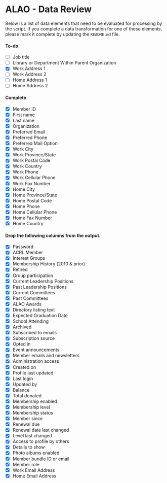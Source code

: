 ALAO - Data Review
==================

Below is a list of data elements that need to be evaluated for processing by the script. If you complete a data transformation for one of these elements, please mark it complete by updating the `README.md` file.

#### To-do
- [ ] Job title
- [ ] Library or Department Within Parent Organization
- [x] Work Address 1
- [ ] Work Address 2
- [ ] Home Address 1
- [ ] Home Address 2

#### Complete
- [x] Member ID
- [x] First name
- [x] Last name
- [x] Organization
- [x] Preferred Email
- [x] Preferred Phone
- [x] Preferred Mail Option
- [x] Work City
- [x] Work Province/State
- [x] Work Postal Code
- [x] Work Country
- [x] Work Phone
- [x] Work Cellular Phone
- [x] Work Fax Number
- [x] Home City
- [x] Home Province/State
- [x] Home Postal Code
- [x] Home Phone
- [x] Home Cellular Phone
- [x] Home Fax Number
- [x] Home Country

#### Drop the following columns from the output.
- [x] Password
- [x] ACRL Member
- [x] Interest Groups
- [x] Membership History (2010 & prior)
- [x] Retired
- [x] Group participation
- [x] Current Leadership Positions
- [x] Past Leadership Positions
- [x] Current Committees
- [x] Past Committees
- [x] ALAO Awards
- [x] Directory listing text
- [x] Expected Graduation Date
- [x] School Attending
- [x] Archived
- [x] Subscribed to emails
- [x] Subscription source
- [x] Opted in
- [x] Event announcements
- [x] Member emails and newsletters
- [x] Administration access
- [x] Created on
- [x] Profile last updated
- [x] Last login
- [x] Updated by
- [x] Balance
- [x] Total donated
- [x] Membership enabled
- [x] Membership level
- [x] Membership status
- [x] Member since
- [x] Renewal due
- [x] Renewal date last changed
- [x] Level last changed
- [x] Access to profile by others
- [x] Details to show
- [x] Photo albums enabled
- [x] Member bundle ID or email
- [x] Member role
- [x] Work Email Address
- [x] Home Email Address